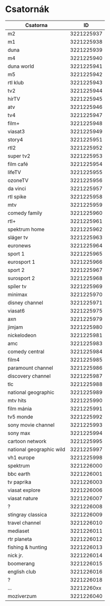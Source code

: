 # Csatornák

| Csatorna                 | ID         |
| ------------------------ | ---------- |
| m2                       | 3221225937 |
| m1                       | 3221225938 |
| duna                     | 3221225939 |
| m4                       | 3221225940 |
| duna world               | 3221225941 |
| m5                       | 3221225942 |
| rtl klub                 | 3221225943 |
| tv2                      | 3221225944 |
| hírTV                    | 3221225945 |
| atv                      | 3221225946 |
| tv4                      | 3221225947 |
| film+                    | 3221225948 |
| viasat3                  | 3221225949 |
| story4                   | 3221225951 |
| rtl2                     | 3221225952 |
| super tv2                | 3221225953 |
| film café                | 3221225954 |
| lifeTV                   | 3221225955 |
| ozoneTV                  | 3221225956 |
| da vinci                 | 3221225957 |
| rtl spike                | 3221225958 |
| mtv                      | 3221225959 |
| comedy family            | 3221225960 |
| rtl+                     | 3221225961 |
| spektrum home            | 3221225962 |
| sláger tv                | 3221225963 |
| euronews                 | 3221225964 |
| sport 1                  | 3221225965 |
| eurosport 1              | 3221225966 |
| sport 2                  | 3221225967 |
| surosport 2              | 3221225968 |
| spíler tv                | 3221225969 |
| minimax                  | 3221225970 |
| disney channel           | 3221225971 |
| viasat6                  | 3221225975 |
| axn                      | 3221225979 |
| jimjam                   | 3221225980 |
| nickelodeon              | 3221225981 |
| amc                      | 3221225983 |
| comedy central           | 3221225984 |
| film4                    | 3221225985 |
| paramount channel        | 3221225986 |
| discovery channel        | 3221225987 |
| tlc                      | 3221225988 |
| national geographic      | 3221225989 |
| mtv hits                 | 3221225990 |
| film mánia               | 3221225991 |
| tv5 monde                | 3221225992 |
| sony movie channel       | 3221225993 |
| sony max                 | 3221225994 |
| cartoon network          | 3221225995 |
| national geographic wild | 3221225997 |
| vh1 europe               | 3221225998 |
| spektrum                 | 3221226000 |
| bbc earth                | 3221226001 |
| tv paprika               | 3221226003 |
| viasat explore           | 3221226006 |
| viasat nature            | 3221226007 |
| ?                        | 3221226008 |
| stingray classica        | 3221226009 |
| travel channel           | 3221226010 |
| mediaset                 | 3221226011 |
| rtr planeta              | 3221226012 |
| fishing & hunting        | 3221226013 |
| nick jr.                 | 3221226014 |
| boomerang                | 3221226015 |
| english club             | 3221226016 |
| ?                        | 3221226018 |
| ...                      | 32212260xx |
| moziverzum               | 3221226040 |

